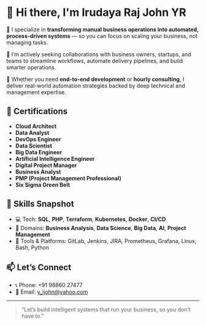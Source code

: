 # 👋 Hi there, I'm Irudaya Raj John YR

🚀 I specialize in **transforming manual business operations into automated, process-driven systems** — so you can focus on scaling your business, not managing tasks.

🤝 I’m actively seeking collaborations with business owners, startups, and teams to streamline workflows, automate delivery pipelines, and build smarter operations.

💼 Whether you need **end-to-end development** or **hourly consulting**, I deliver real-world automation strategies backed by deep technical and management expertise.

## 🏅 Certifications
- **Cloud Architect**
- **Data Analyst**
- **DevOps Engineer**
- **Data Scientist**
- **Big Data Engineer**
- **Artificial Intelligence Engineer**
- **Digital Project Manager**
- **Business Analyst**
- **PMP (Project Management Professional)**
- **Six Sigma Green Belt**

## 🔧 Skills Snapshot
- 💻 Tech: **SQL**, **PHP**, **Terraform**, **Kubernetes**, **Docker**, **CI/CD**
- 🧠 Domains: **Business Analysis**, **Data Science**, **Big Data**, **AI**, **Project Management**
- 🔄 Tools & Platforms: GitLab, Jenkins, JIRA, Prometheus, Grafana, Linux, Bash, Python

## 📫 Let’s Connect
- 📞 Phone: +91 98860 27477  
- 📧 Email: y_ijohn@yahoo.com  

---

> “Let’s build intelligent systems that run your business, so you don’t have to.”

